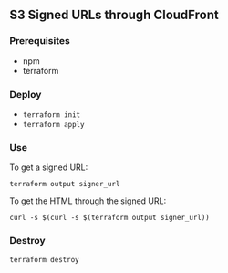 ## S3 Signed URLs through CloudFront

### Prerequisites

* npm
* terraform

### Deploy

* ```terraform init```
* ```terraform apply```

### Use

To get a signed URL:

```
terraform output signer_url
```

To get the HTML through the signed URL:

```
curl -s $(curl -s $(terraform output signer_url))
```

### Destroy

```
terraform destroy
```
